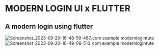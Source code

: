 # MODERN LOGIN UI x FLUTTER

## A modern login using flutter
![Screenshot_2023-09-20-16-48-59-467_com example modernlogintute](https://github.com/raffyamoguis/modern-login/assets/86818651/544b8a06-4fb5-44a8-b1d1-03e8071da347)
![Screenshot_2023-09-20-16-49-08-510_com example modernlogintute](https://github.com/raffyamoguis/modern-login/assets/86818651/648bbe09-388d-4d59-8ff2-0bdb34024273)
